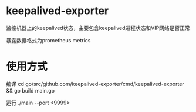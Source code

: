 # keepalived-exporter

监控机器上的keepalived状态，主要包含keepalived进程状态和VIP网络是否正常

暴露数据格式为prometheus metrics

# 使用方式
编译
cd go/src/github.com/keepalived-exporter/cmd/keepalived-exporter && go build main.go

运行
./main --port <9999>


